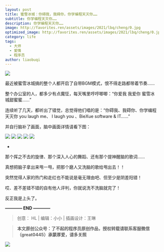 ```yaml
---
layout: post
title: 蜜雪冰城：你碍我，我碍你，你学编程天灭你……
subtitle: 你学编程天灭你……
description: 你学编程天灭你……
image: http://favorites.ren/assets/images/2021/lbq/cheng/0.jpg
optimized_image: http://favorites.ren/assets/images/2021/lbq/cheng/0.jpg
category: life
tags:
  - 大师
  - 爱情
  - 程序员
author: liaobuqi
---
```


![](http://favorites.ren/assets/images/2021/cartoon/bianbie/640.jpeg)

最近被蜜雪冰城搞的整个人都开启了自带BGM模式，恨不得走路都带着节奏……

整个办公室的人，都多少有点魔怔，每天嘴里哼哼唧唧：“你爱我 我爱你 蜜雪冰城甜蜜蜜……”

连续听了几天，都听出了错觉，总觉得他们唱的是：“你碍我、我碍你、你学编程天灭你  you laugh me、 I laugh you 、BieXue software & IT……”

并自行脑补了画面，脑中画面详情请看下图：

![](http://favorites.ren/assets/images/2021/lbq/cheng/640.jpeg)
![](http://favorites.ren/assets/images/2021/lbq/cheng/640-1.jpeg)
![](http://favorites.ren/assets/images/2021/lbq/cheng/640-2.jpeg)
![](http://favorites.ren/assets/images/2021/lbq/cheng/640-3.jpeg)
![](http://favorites.ren/assets/images/2021/lbq/cheng/640-4.jpeg)

-
那个挥之不去的旋律、那个深入人心的舞蹈、还有那个提神醒脑的歌词……

真想把脑子拿出来甩一甩，把那个磨人又洗脑的歌给甩出去！！

突然觉得人家的热门和走红也不能说是毫无理由吧、但至少是阴差阳错！

哎、差不差错不错的自有他人评判，你就说洗不洗脑就完了！

反正我是上头了。


**———— END ————**

>创意： HL | 编辑：小小 | 插画设计：王琳

>**本文原创公众号：了不起的程序员原创作品，授权转载请联系客服微信（great0445）承蒙厚爱，请多关照**

![](http://favorites.ren/assets/images/2021/cartoon/jiaban/640-3.jpeg)




